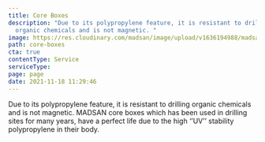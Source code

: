 ```yaml
---
title: Core Boxes
description: "Due to its polypropylene feature, it is resistant to drilling
  organic chemicals and is not magnetic. "
image: https://res.cloudinary.com/madsan/image/upload/v1636194988/madsan-stock/IMG_3198_vqwvpo.jpg
path: core-boxes
cta: true
contentType: Service
serviceType: 
page: page
date: 2021-11-18 11:29:46
---
```

Due to its polypropylene feature, it is resistant to drilling organic chemicals and is not magnetic. MADSAN core boxes which has been used in drilling sites for many years, have a perfect life due to the high ‘’UV’’ stability polypropylene in their body.
